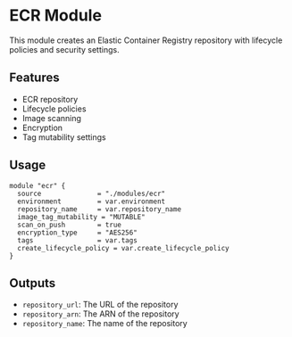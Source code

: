 # ECR Module

This module creates an Elastic Container Registry repository with lifecycle policies and security settings.

## Features

- ECR repository
- Lifecycle policies
- Image scanning
- Encryption
- Tag mutability settings

## Usage

```hcl
module "ecr" {
  source              = "./modules/ecr"
  environment         = var.environment
  repository_name     = var.repository_name
  image_tag_mutability = "MUTABLE"
  scan_on_push        = true
  encryption_type     = "AES256"
  tags                = var.tags
  create_lifecycle_policy = var.create_lifecycle_policy
}
```

## Outputs

- `repository_url`: The URL of the repository
- `repository_arn`: The ARN of the repository
- `repository_name`: The name of the repository 